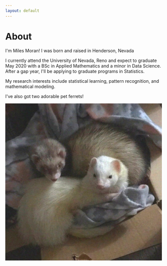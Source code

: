 ```yaml
---
layout: default
---
```


# About

I'm Miles Moran! I was born and raised in Henderson, Nevada 

I currently attend the University of Nevada, Reno and expect to graduate May 2020 with a BSc in Applied Mathematics and a minor in Data Science. After a gap year, I'll be applying to graduate programs in Statistics. 

My research interests include statistical learning, pattern recognition, and mathematical modeling.

I've also got two adorable pet ferrets!

![Pabu and Naga](/assets/images/ferrets.JPG)